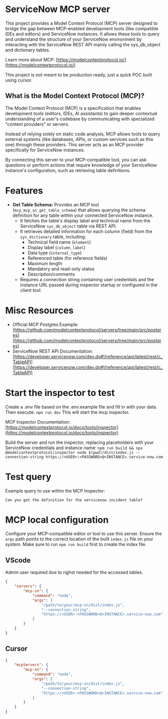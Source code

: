 # ServiceNow MCP server

This project provides a Model Context Protocol (MCP) server designed to bridge the gap between MCP-enabled development tools (like compatible IDEs and editors) and ServiceNow instances. It allows these tools to query and understand the structure of your ServiceNow environment by interacting with the ServiceNow REST API mainly calling the sys_db_object and dictionary tables.

Learn more about MCP: [https://modelcontextprotocol.io/](https://modelcontextprotocol.io/)

This project is not meant to be production ready, just a quick POC built using cursor.

## What is the Model Context Protocol (MCP)?

The Model Context Protocol (MCP) is a specification that enables development tools (editors, IDEs, AI assistants) to gain deeper contextual understanding of a user's codebase by communicating with specialized "context providers" or servers.

Instead of relying solely on static code analysis, MCP allows tools to query external systems (like databases, APIs, or custom services such as this one) through these providers. This server acts as an MCP provider specifically for ServiceNow instances.

By connecting this server to your MCP-compatible tool, you can ask questions or perform actions that require knowledge of your ServiceNow instance's configuration, such as retrieving table definitions.

# Features

*   **Get Table Schema:** Provides an MCP tool (`mcp_mcp_sn_get_table_schema`) that allows querying the schema definition for any table within your connected ServiceNow instance.
    *   It fetches the table's display label and technical name from the ServiceNow `sys_db_object` table via REST API.
    *   It retrieves detailed information for each column (field) from the `sys_dictionary` table, including:
        *   Technical field name (`element`)
        *   Display label (`column_label`)
        *   Data type (`internal_type`)
        *   Referenced table (for reference fields)
        *   Maximum length
        *   Mandatory and read-only status
        *   Description/comments
    *   Requires a connection string containing user credentials and the instance URL passed during inspector startup or configured in the client tool.

# Misc Resources

*   Official MCP Postgres Example: [https://github.com/modelcontextprotocol/servers/tree/main/src/postgres](https://github.com/modelcontextprotocol/servers/tree/main/src/postgres)
*   ServiceNow REST API Documentation: [https://developer.servicenow.com/dev.do#!/reference/api/latest/rest/c_TableAPI](https://developer.servicenow.com/dev.do#!/reference/api/latest/rest/c_TableAPI)


# Start the inspector to test
Create a .env file based on the .env.example file and fill in with your data.
Then execute:
`npm run dev`
This will start the mcp inspector.


MCP Inspector Documentation: [https://modelcontextprotocol.io/docs/tools/inspector](https://modelcontextprotocol.io/docs/tools/inspector)

Build the server and run the inspector, replacing placeholders with your ServiceNow credentials and instance name:
`npm run build && npx @modelcontextprotocol/inspector node $(pwd)/dist/index.js --connection-string https://<USER>:<PASSWORD>@<INSTANCE>.service-now.com`


# Test query
Example query to use within the MCP Inspector:
```text
Can you get the definition for the servicenow incident table?
```


# MCP local configuration
Configure your MCP-compatible editor or tool to use this server. Ensure the `args` path points to the correct location of the built `index.js` file on your system.
Make sure to run `npm run build` first to create the index file.

## VScode
Admin user required due to righst needed for the accessed tables.

```json
{
    "servers": {
        "mcp-sn": {
            "command": "node",
            "args": [
                "/path/to/your/mcp-sn/dist/index.js",
                "--connection-string",
                "https://<USER>:<PASSWORD>@<INSTANCE>.service-now.com"
            ]
        }
    }
}
```

## Cursor

```json
{
    "mcpServers": {
        "mcp-sn": {
            "command": "node",
            "args": [
                "/path/to/your/mcp-sn/dist/index.js",
                "--connection-string",
                "https://<USER>:<PASSWORD>@<INSTANCE>.service-now.com"
            ]
        }
    }
}
```